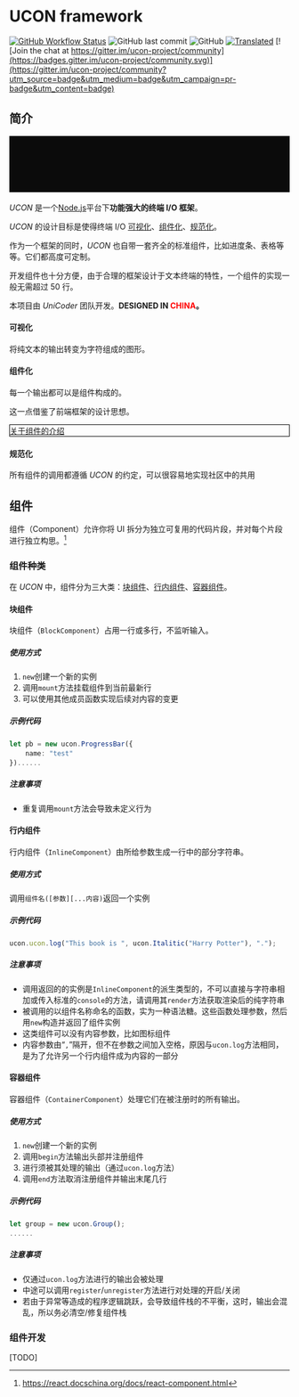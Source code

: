 # UCON framework

[![GitHub Workflow Status](https://img.shields.io/github/workflow/status/unicodergroup/ucon/Update%20to%20Gitee?label=Update%20to%20Gitee)](https://gitee.com/UniCoderGroup/ucon/) ![GitHub last commit](https://img.shields.io/github/last-commit/unicodergroup/ucon) ![GitHub](https://img.shields.io/github/license/unicodergroup/ucon) [![Translated](https://img.shields.io/badge/Translated%20to-English-brightgreen)](README.md) [![Join the chat at https://gitter.im/ucon-project/community](https://badges.gitter.im/ucon-project/community.svg)](https://gitter.im/ucon-project/community?utm_source=badge&utm_medium=badge&utm_campaign=pr-badge&utm_content=badge)

## 简介

![Response a request](/docs/media/response_a_request.gif)

_UCON_ 是一个[Node.js](https://nodejs.org/)平台下**功能强大的终端 I/O 框架**。

_UCON_ 的设计目标是使得终端 I/O [可视化](#可视化)、[组件化](#组件化)、[规范化](#规范化)。

作为一个框架的同时，_UCON_ 也自带一套齐全的标准组件，比如进度条、表格等等。它们都高度可定制。

开发组件也十分方便，由于合理的框架设计于文本终端的特性，一个组件的实现一般无需超过 50 行。

本项目由 _UniCoder_ 团队开发。**DESIGNED IN <span style="color:red">CHINA</span>。**

#### 可视化

将纯文本的输出转变为字符组成的图形。

#### 组件化

每一个输出都可以是组件构成的。

这一点借鉴了前端框架的设计思想。

[<div style="border:1px black solid">关于组件的介绍</div>](#组件)

#### 规范化

所有组件的调用都遵循 _UCON_ 的约定，可以很容易地实现社区中的共用

## 组件

组件（Component）允许你将 UI 拆分为独立可复用的代码片段，并对每个片段进行独立构思。[^1]

### 组件种类

在 _UCON_ 中，组件分为三大类：[块组件](#块组件)、[行内组件](#行内组件)、[容器组件](#容器组件)。

#### 块组件

块组件（`BlockComponent`）占用一行或多行，不监听输入。

##### 使用方式

1. `new`创建一个新的实例
2. 调用`mount`方法挂载组件到当前最新行
3. 可以使用其他成员函数实现后续对内容的变更

##### 示例代码

```typescript
let pb = new ucon.ProgressBar({
    name: "test"
})......
```

##### 注意事项

- 重复调用`mount`方法会导致未定义行为

#### 行内组件

行内组件（`InlineComponent`）由所给参数生成一行中的部分字符串。

##### 使用方式

调用`组件名([参数][...内容)`返回一个实例

##### 示例代码

```typescript
ucon.ucon.log("This book is ", ucon.Italitic("Harry Potter"), ".");
```

##### 注意事项

- 调用返回的的实例是`InlineComponent`的派生类型的，不可以直接与字符串相加或传入标准的`console`的方法，请调用其`render`方法获取渲染后的纯字符串
- 被调用的以组件名称命名的函数，实为一种语法糖。这些函数处理参数，然后用`new`构造并返回了组件实例
- 这类组件可以没有内容参数，比如图标组件
- 内容参数由“`,`”隔开，但不在参数之间加入空格，原因与`ucon.log`方法相同，是为了允许另一个行内组件成为内容的一部分

#### 容器组件

容器组件（`ContainerComponent`）处理它们在被注册时的所有输出。

##### 使用方式

1. `new`创建一个新的实例
2. 调用`begin`方法输出头部并注册组件
3. 进行须被其处理的输出（通过`ucon.log`方法）
4. 调用`end`方法取消注册组件并输出末尾几行

##### 示例代码

```typescript
let group = new ucon.Group();
......
```

##### 注意事项

- 仅通过`ucon.log`方法进行的输出会被处理
- 中途可以调用`register`/`unregister`方法进行对处理的开启/关闭
- 若由于异常等造成的程序逻辑跳跃，会导致组件栈的不平衡，这时，输出会混乱，所以务必清空/修复组件栈

### 组件开发

[TODO]

[^1]: https://react.docschina.org/docs/react-component.html

